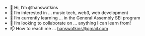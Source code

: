 - 👋 Hi, I’m @hanswatkins
- 👀 I’m interested in ... music tech, web3, web development
- 🌱 I’m currently learning ... in the General Assembly SEI program
- 💞️ I’m looking to collaborate on ... anything I can learn from! 
- 📫 How to reach me ... hanswatkins@gmail.com

<!---
hanswatkins/hanswatkins is a ✨ special ✨ repository because its `README.md` (this file) appears on your GitHub profile.
You can click the Preview link to take a look at your changes.
--->

